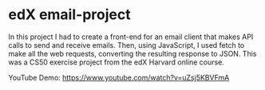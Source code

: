 # edX email-project

In this project I had to create a front-end for an email client that makes API calls to send and receive emails. Then, using JavaScript, I used fetch to make all the web requests, converting the resulting response to JSON. This was a CS50 exercise project from the edX Harvard online course.

YouTube Demo:
https://www.youtube.com/watch?v=uZsj5KBVFmA
